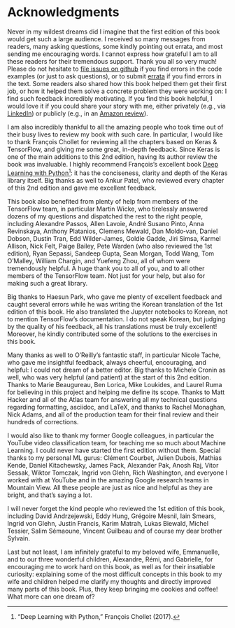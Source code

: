 # **Acknowledgments**

Never in my wildest dreams did I imagine that the first edition of this book would get such a large audience. I received so many messages from readers, many asking questions, some kindly pointing out errata, and most sending me encouraging words. I cannot express how grateful I am to all these readers for their tremendous support. Thank you all so very much! Please do not hesitate to [file issues on github](https://github.com/ageron/handson-ml2/issues) if you find errors in the code examples (or just to ask questions), or to submit [errata](https://homl.info/errata2) if you find errors in the text. Some readers also shared how this book helped them get their first job, or how it helped them solve a concrete problem they were working on: I find such feedback incredibly motivating. If you find this book helpful, I would love it if you could share your story with me, either privately (e.g., via [LinkedIn](https://www.linkedin.com/in/aurelien-geron/)) or publicly (e.g., in an [Amazon review](https://homl.info/amazon2)).

I am also incredibly thankful to all the amazing people who took time out of their busy lives to review my book with such care. In particular, I would like to thank François Chollet for reviewing all the chapters based on Keras & TensorFlow, and giving me some great, in-depth feedback. Since Keras is one of the main additions to this 2nd edition, having its author review the book was invaluable. I highly recommend François’s excellent book [Deep Learning with Python](https://homl.info/cholletbook)[^1]: it has the conciseness, clarity and depth of the Keras library itself. Big thanks as well to Ankur Patel, who reviewed every chapter of this 2nd edition and gave me excellent feedback.

This book also benefited from plenty of help from members of the TensorFlow team, in particular Martin Wicke, who tirelessly answered dozens of my questions and dispatched the rest to the right people, including Alexandre Passos, Allen Lavoie, André Susano Pinto, Anna Revinskaya, Anthony Platanios, Clemens Mewald, Dan Moldo‐van, Daniel Dobson, Dustin Tran, Edd Wilder-James, Goldie Gadde, Jiri Simsa, Karmel Allison, Nick Felt, Paige Bailey, Pete Warden (who also reviewed the 1st edition), Ryan Sepassi, Sandeep Gupta, Sean Morgan, Todd Wang, Tom O’Malley, William Chargin, and Yuefeng Zhou, all of whom were tremendously helpful. A huge thank you to all of you, and to all other members of the TensorFlow team. Not just for your help, but also for making such a great library.

Big thanks to Haesun Park, who gave me plenty of excellent feedback and caught several errors while he was writing the Korean translation of the 1st edition of this book. He also translated the Jupyter notebooks to Korean, not to mention TensorFlow’s documentation. I do not speak Korean, but judging by the quality of his feedback, all his translations must be truly excellent! Moreover, he kindly contributed some of the solutions to the exercises in this book.

Many thanks as well to O’Reilly’s fantastic staff, in particular Nicole Tache, who gave me insightful feedback, always cheerful, encouraging, and helpful: I could not dream of a better editor. Big thanks to Michele Cronin as well, who was very helpful (and patient) at the start of this 2nd edition. Thanks to Marie Beaugureau, Ben Lorica, Mike Loukides, and Laurel Ruma for believing in this project and helping me define its scope. Thanks to Matt Hacker and all of the Atlas team for answering all my technical
questions regarding formatting, asciidoc, and LaTeX, and thanks to Rachel Monaghan, Nick Adams, and all of the production team for their final review and their hundreds of corrections.

I would also like to thank my former Google colleagues, in particular the YouTube video classification team, for teaching me so much about Machine Learning. I could never have started the first edition without them. Special thanks to my personal ML gurus: Clément Courbet, Julien Dubois, Mathias Kende, Daniel Kitachewsky, James Pack, Alexander Pak, Anosh Raj, Vitor Sessak, Wiktor Tomczak, Ingrid von Glehn,
Rich Washington, and everyone I worked with at YouTube and in the amazing Google research teams in Mountain View. All these people are just as nice and helpful as they are bright, and that’s saying a lot.

I will never forget the kind people who reviewed the 1st edition of this book, including David Andrzejewski, Eddy Hung, Grégoire Mesnil, Iain Smears, Ingrid von Glehn, Justin Francis, Karim Matrah, Lukas Biewald, Michel Tessier, Salim Sémaoune, Vincent Guilbeau and of course my dear brother Sylvain.

Last but not least, I am infinitely grateful to my beloved wife, Emmanuelle, and to our three wonderful children, Alexandre, Rémi, and Gabrielle, for encouraging me to work hard on this book, as well as for their insatiable curiosity: explaining some of the most difficult concepts in this book to my wife and children helped me clarify my thoughts and directly improved many parts of this book. Plus, they keep bringing me cookies and coffee! What more can one dream of?



[^1]:
     “Deep Learning with Python,” François Chollet (2017).